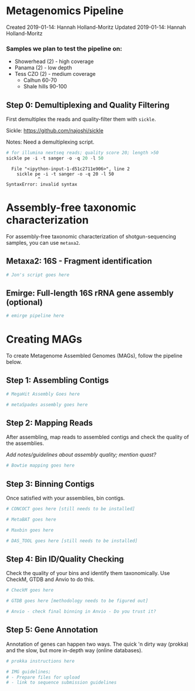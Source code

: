 
# Metagenomics Pipeline

Created 2019-01-14: Hannah Holland-Moritz
Updated 2019-01-14: Hannah Holland-Moritz

### Samples we plan to test the pipeline on:
- Showerhead (2) - high coverage
- Panama (2) - low depth
- Tess CZO (2) - medium coverage
	* Calhun 60-70
	* Shale hills 90-100

## Step 0: Demultiplexing and Quality Filtering

First demultiplex the reads and quality-filter them with `sickle`.

Sickle: https://github.com/najoshi/sickle

Notes: Need a demultiplexing script. 


```python
# for illumina nextseq reads; quality score 20; length >50
sickle pe -i -t sanger -o -q 20 -l 50
```


      File "<ipython-input-1-d51c2711e906>", line 2
        sickle pe -i -t sanger -o -q 20 -l 50
                ^
    SyntaxError: invalid syntax



# Assembly-free taxonomic characterization

For assembly-free taxonomic characterization of shotgun-sequencing samples, you can use `metaxa2`. 

## Metaxa2: 16S - Fragment identification


```python
# Jon's script goes here
```

## Emirge: Full-length 16S rRNA gene assembly (optional)


```python
# emirge pipeline here
```

# Creating MAGs

To create Metagenome Assembled Genomes (MAGs), follow the pipeline below. 

## Step 1: Assembling Contigs


```python
# MegaHit Assembly Goes here
```


```python
# metaSpades assembly goes here
```

## Step 2: Mapping Reads

After assembling, map reads to assembled contigs and check the quality of the assemblies. 

*Add notes/guidelines about assembly quality; mention quast?*


```python
# Bowtie mapping goes here
```

## Step 3: Binning Contigs

Once satisfied with your assemblies, bin contigs.


```python
# CONCOCT goes here [still needs to be installed]
```


```python
# MetaBAT goes here
```


```python
# Maxbin goes here
```


```python
# DAS_TOOL goes here [still needs to be installed]
```

## Step 4: Bin ID/Quality Checking

Check the quality of your bins and identify them taxonomically. Use CheckM, GTDB and Anvio to do this.


```python
# CheckM goes here
```


```python
# GTDB goes here [methodology needs to be figured out]
```


```python
# Anvio - check final binning in Anvio - Do you trust it?
```

## Step 5: Gene Annotation

Annotation of genes can happen two ways. The quick 'n dirty way (prokka) and the slow, but more in-depth way (online databases). 


```python
# prokka instructions here
```


```python
# IMG guidelines; 
# - Prepare files for upload
# - link to sequence submission guidelines
```
